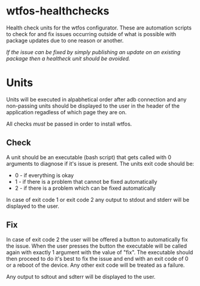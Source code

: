 # wtfos-healthchecks
Health check units for the wtfos configurator. These are automation scripts to check for and fix issues occurring outside of what is possible with package updates due to one reason or another.

_If the issue can be fixed by simply publishing an update on an existing package then a healtheck unit should be avoided._

# Units
Units will be executed in alpabhetical order after adb connection and any non-passing units should be displayed to the user in the header of the application regadless of which page they are on.

All checks _must_ be passed in order to install wtfos.

## Check
A unit should be an executable (bash script) that gets called with 0 arguments to diagnose if it's issue is present. The units exit code should be:
 - 0 - if everything is okay
 - 1 - if there is a problem that cannot be fixed automatically
 - 2 - if there is a problem which can be fixed automatically

In case of exit code 1 or exit code 2 any output to stdout and stderr will be displayed to the user.

## Fix
In case of exit code 2 the user will be offered a button to automatically fix the issue. When the user presses the button the executable will be called again with exactly 1 argument with the value of "fix". The executable should then proceed to do it's best to fix the issue and end with an exit code of 0 or a reboot of the device. Any other exit code will be treated as a failure.

Any output to sdtout and sdterr will be displayed to the user.